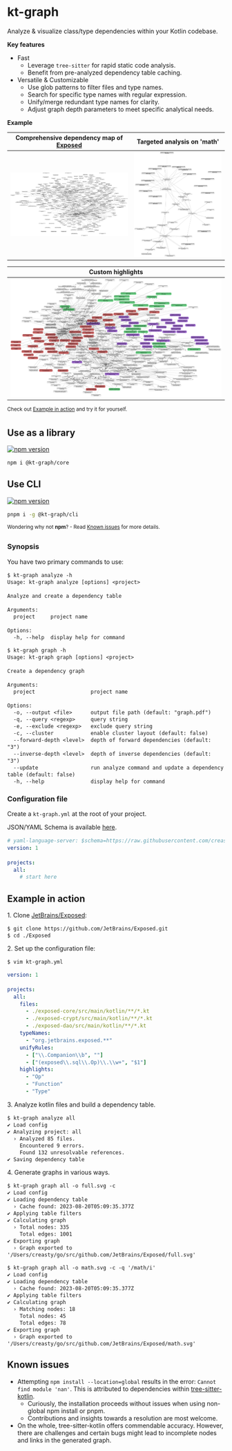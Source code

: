 # kt-graph

Analyze & visualize class/type dependencies within your Kotlin codebase.

**Key features**

- Fast
  - Leverage `tree-sitter` for rapid static code analysis.
  - Benefit from pre-analyzed dependency table caching.
- Versatile & Customizable
  - Use glob patterns to filter files and type names.
  - Search for specific type names with regular expression.
  - Unify/merge redundant type names for clarity.
  - Adjust graph depth parameters to meet specific analytical needs.

**Example**

| Comprehensive dependency map of [Exposed](https://github.com/JetBrains/Exposed) | Targeted analysis on 'math' |
|---|---|
| ![](./example/exposed_full.svg) | ![](./example/exposed_queried.svg) |

| Custom highlights |
|---|
| ![](./example/exposed_hl.svg) |

<sup>Check out [Example in action](#example-in-action) and try it for yourself.</sup>

## Use as a library

[![npm version](https://badge.fury.io/js/@kt-graph%2Fcore.svg)](https://www.npmjs.com/package/@kt-graph/core)

```sh
npm i @kt-graph/core
```

## Use CLI

[![npm version](https://badge.fury.io/js/@kt-graph%2Fcli.svg)](https://www.npmjs.com/package/@kt-graph/cli)

```sh
pnpm i -g @kt-graph/cli
```
<sup>Wondering why not **npm**? - Read [Known issues](#known-issues) for more details.</sup>

### Synopsis

You have two primary commands to use:

```sh-session
$ kt-graph analyze -h
Usage: kt-graph analyze [options] <project>

Analyze and create a dependency table

Arguments:
  project     project name

Options:
  -h, --help  display help for command
```

```sh-session
$ kt-graph graph -h
Usage: kt-graph graph [options] <project>

Create a dependency graph

Arguments:
  project                  project name

Options:
  -o, --output <file>      output file path (default: "graph.pdf")
  -q, --query <regexp>     query string
  -e, --exclude <regexp>   exclude query string
  -c, --cluster            enable cluster layout (default: false)
  --forward-depth <level>  depth of forward dependencies (default: "3")
  --inverse-depth <level>  depth of inverse dependencies (default: "3")
  --update                 run analyze command and update a dependency table (default: false)
  -h, --help               display help for command
```

### Configuration file

Create a `kt-graph.yml` at the root of your project.

JSON/YAML Schema is available [here](https://raw.githubusercontent.com/creasty/kt-graph/master/config-schema.json).

```yml
# yaml-language-server: $schema=https://raw.githubusercontent.com/creasty/kt-graph/master/config-schema.json
version: 1

projects:
  all:
    # start here
```

## Example in action

1\. Clone [JetBrains/Exposed](https://github.com/JetBrains/Exposed):

```sh-session
$ git clone https://github.com/JetBrains/Exposed.git
$ cd ./Exposed
```

2\. Set up the configuration file:

```sh-session
$ vim kt-graph.yml
```

```yml
version: 1

projects:
  all:
    files:
      - ./exposed-core/src/main/kotlin/**/*.kt
      - ./exposed-crypt/src/main/kotlin/**/*.kt
      - ./exposed-dao/src/main/kotlin/**/*.kt
    typeNames:
      - "org.jetbrains.exposed.**"
    unifyRules:
      - ["\\.Companion\\b", ""]
      - ["(exposed\\.sql\\.Op)\\.\\w+", "$1"]
    highlights:
      - "Op"
      - "Function"
      - "Type"
```

3\. Analyze kotlin files and build a dependency table.

```sh-session
$ kt-graph analyze all
✔ Load config
✔ Analyzing project: all
  › Analyzed 85 files.
    Encountered 9 errors.
    Found 132 unresolvable references.
✔ Saving dependency table
```

4\. Generate graphs in various ways.

```sh-session
$ kt-graph graph all -o full.svg -c
✔ Load config
✔ Loading dependency table
  › Cache found: 2023-08-20T05:09:35.377Z
✔ Applying table filters
✔ Calculating graph
  › Total nodes: 335
    Total edges: 1001
✔ Exporting graph
  › Graph exported to '/Users/creasty/go/src/github.com/JetBrains/Exposed/full.svg'
```

```sh-session
$ kt-graph graph all -o math.svg -c -q '/math/i'
✔ Load config
✔ Loading dependency table
  › Cache found: 2023-08-20T05:09:35.377Z
✔ Applying table filters
✔ Calculating graph
  › Matching nodes: 18
    Total nodes: 45
    Total edges: 78
✔ Exporting graph
  › Graph exported to '/Users/creasty/go/src/github.com/JetBrains/Exposed/math.svg'
```

## Known issues

- Attempting `npm install --location=global` results in the error: `Cannot find module 'nan'`. This is attributed to dependencies within [tree-sitter-kotlin](https://github.com/fwcd/tree-sitter-kotlin/blob/06a2f6e71c7fcac34addcbf2a4667adad1b9c5a7/package.json#L8).
  - Curiously, the installation proceeds without issues when using non-global npm install or pnpm.
  - Contributions and insights towards a resolution are most welcome.
- On the whole, tree-sitter-kotlin offers commendable accuracy. However, there are challenges and certain bugs might lead to incomplete nodes and links in the generated graph.
